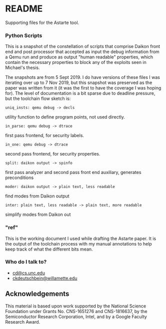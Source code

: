 # README #

Supporting files for the Astarte tool.

### Python Scripts ###

This is a snapshot of the constellation of scripts that comprise Daikon front
end and post processor that accepted as input the debug information from a Qemu
run and produce as output "human readable" properties, which contain the 
necessary properties to block any of the exploits seen in Michael's thesis.

The snapshots are from 5 Sept 2019.  I do have versions of these files I was
iterating over up to 7 Nov 2019, but this snapshot was preserved as 
the paper was written from it (it was the first to have the coverage I was
hoping for). The level of documentation is a bit sparse due to deadline
pressure, but the toolchain flow sketch is: 

	uniq_insts: qemu debug -> decls

utility function to define program points, not used directly.
	
	in_parse: qemu debug -> dtrace

first pass frontend, for security labels. 
	
	in_one: qemu debug -> dtrace

second pass frontend, for security properties. 
	
	split: daikon output -> spinfo

first pass analyzer and second pass front end auxiliary, generates preconditions
	
	moder: daikon output -> plain text, less readable

find modes from Daikon output 
	
	inter: plain text, less readable -> plain text, more readable

simplify modes from Daikon out

### "ref" ###

This is the working document I used while drafting the Astarte paper. It is the 
output of the toolchain process with my manual annotations to help keep track
of what the different bits mean.

### Who do I talk to? ###

* cd@cs.unc.edu
* ckdeutschbein@willamette.edu

## Acknowledgements  

This material is based upon work
supported by the National Science Foundation under Grants
No. CNS-1651276 and CNS-1816637, by the Semiconductor
Research Corporation, Intel, and by a Google Faculty Research
Award.

